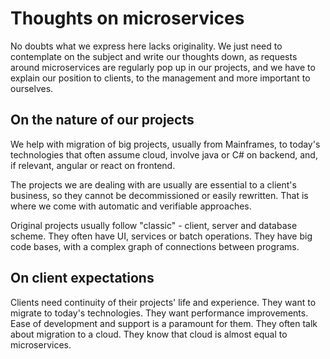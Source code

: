# Thoughts on microservices

No doubts what we express here lacks originality. We just need to contemplate on the subject and write our thoughts down, as 
requests around microservices are regularly pop up in our projects, and we have to explain our position
to clients, to the management and more important to ourselves.

## On the nature of our projects

We help with migration of big projects, usually from Mainframes, to today's technologies that often assume cloud,
involve java or C# on backend, and, if relevant, angular or react on frontend.

The projects we are dealing with are usually are essential to a client's business, so they cannot be decommissioned or easily rewritten. 
That is where we come with automatic and verifiable approaches.

Original projects usually follow "classic" - client, server and database scheme. They often have UI, services or batch operations. 
They have big code bases, with a complex graph of connections between programs.

## On client expectations

Clients need continuity of their projects' life and experience. They want to migrate to today's technologies. 
They want performance improvements. Ease of development and support is a paramount for them. 
They often talk about migration to a cloud. 
They know that cloud is almost equal to microservices.
